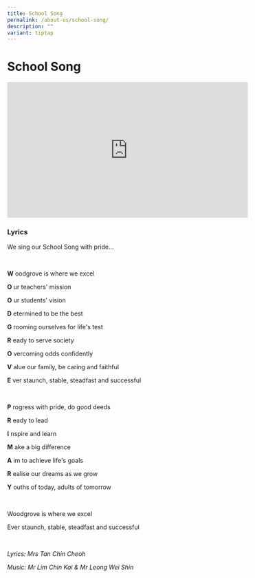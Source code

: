 ```yaml
---
title: School Song
permalink: /about-us/school-song/
description: ""
variant: tiptap
---
```

<h1><strong>School Song</strong></h1><div class="iframe-wrapper"><iframe height="315" width="560" allowfullscreen="true" frameborder="0" src="https://www.youtube.com/embed/hrqNzJuDgd0?si=j5eiU5VXxL66WBOG&amp;rel=0"></iframe></div><h3>Lyrics</h3><p>We sing our School Song with pride…</p><p><br></p><p><strong>W</strong>&nbsp;oodgrove is where we excel</p><p><strong>O</strong>&nbsp;ur teachers' mission</p><p><strong>O</strong>&nbsp;ur students' vision</p><p><strong>D</strong>&nbsp;etermined to be the best</p><p><strong>G</strong>&nbsp;rooming ourselves for life's test</p><p><strong>R</strong>&nbsp;eady to serve society</p><p><strong>O</strong>&nbsp;vercoming odds confidently</p><p><strong>V</strong>&nbsp;alue our family, be caring and faithful</p><p><strong>E</strong>&nbsp;ver staunch, stable, steadfast and successful</p><p><br></p><p><strong>P</strong>&nbsp;rogress with pride, do good deeds</p><p><strong>R</strong>&nbsp;eady to lead</p><p><strong>I</strong>&nbsp;nspire and learn</p><p><strong>M</strong>&nbsp;ake a big difference</p><p><strong>A</strong>&nbsp;im to achieve life's goals</p><p><strong>R</strong>&nbsp;ealise our dreams as we grow</p><p><strong>Y</strong>&nbsp;ouths of today, adults of tomorrow</p><p><br></p><p>Woodgrove is where we excel</p><p>Ever staunch, stable, steadfast and successful</p><p><br></p><p><em>Lyrics: Mrs Tan Chin Cheoh</em></p><p><em>Music: Mr Lim Chin Kai &amp; Mr Leong Wei Shin</em></p>